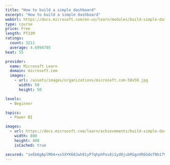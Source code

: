 ```yaml
---
title: "How to build a simple dashboard"
excerpt: "How to build a simple dashboard"
webUrl: https://docs.microsoft.com/en-us/learn/modules/build-simple-dashboard/
type: course
price: Free
length: PT31M
ratings:
  count: 3211
  average: 4.6994705
heat: 55

provider:
  name: Microsoft Learn
  domain: microsoft.com
  images:
    - url: /assets/images/organizations/microsoft.com-50x50.jpg
      width: 50
      height: 50

levels:
  - Beginner

topics:
  - Power BI

images:
  - url: https://docs.microsoft.com/learn/achievements/build-simple-dashboard-social.png
    width: 800
    height: 400
    isCached: true

secured: "zeEb6gAplMO4+xs5XYK68Jwh81yP7qhphPos8i1yd0jubRGgoXR6GdoTNh17Vcn6tmgKkNF1vEndVIjTlpJh2GI5+DkneBFUStJC8rHWn6rff2WMVCyuha4r6DK3doWead6ZXo7eiLL8KR632SbXKcaq5hVOe3E4FoeDoGXuSwGPEk/xUkktHV02EwuCqGMU3HFX5RURJbhWWAMqFBk09BhjxHRSSxGh1mgV3sOYkB/20Gf8onK/gwe3i7kPjbjwdz9sYA9Gq/CoRK8wMc1I7w/FI2mCB+AX3ZDZP8Dpok/r4WURPxXLcquKSeUU14ENhYV84te8I8+c7G0p3z+Ik/0+tJpDoJmc4yhZtklp6BxShYaiX774GtfNg4IcrzItrg7ykAgjeNlXORHFrZMJ/mIJzSAVxrEmpyTXY9BfQQE=;5nLFhqZtYEyG5qWgj1ND1w=="
---
```


